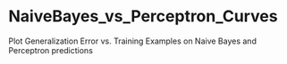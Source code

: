 # NaiveBayes_vs_Perceptron_Curves
Plot Generalization Error vs. Training Examples on Naive Bayes and Perceptron predictions
